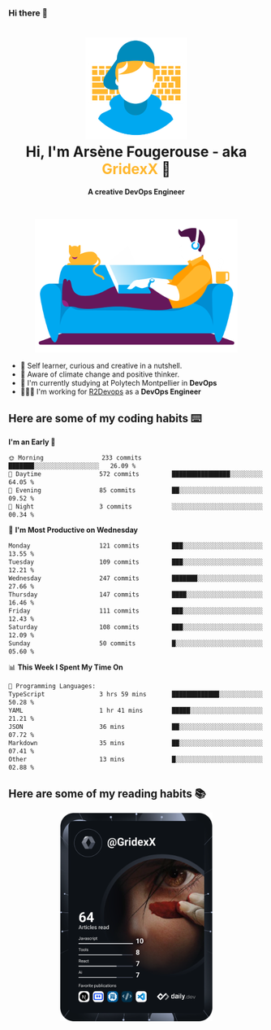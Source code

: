 ### Hi there 👋

<!--
**GridexX/gridexx** is a ✨ _special_ ✨ repository because its `README.md` (this file) appears on your GitHub profile.

Here are some ideas to get you started:

- 🔭 I’m currently working on ...
- 🌱 I’m currently learning ...
- 👯 I’m looking to collaborate on ...
- 🤔 I’m looking for help with ...
- 💬 Ask me about ...
- 📫 How to reach me: ...
- 😄 Pronouns: ...
- ⚡ Fun fact: ...
-->


<!-- Header -->
<h1 align="center">
  <img src="./images/user_profile.png" width="200">
  <br>
  Hi, I'm Arsène Fougerouse - aka <span style="color:#ffb72e">GridexX</span> 👋
</h1>


<p align="center">
  <b>A creative DevOps Engineer </b>
</p>
<br/>
<p align="center">
  <img src="./images/man_couch.png" width="400">
</p>

- 🎨 Self learner, curious and creative in a nutshell. 
- 🌱 Aware of climate change and positive thinker.
- 📕 I'm currently studying at Polytech Montpellier in **DevOps**
- 👨🏻‍💻 I'm working for [R2Devops](https://r2devops.io) as a **DevOps Engineer**


## Here are some of my coding habits ⌨️

<!-- Add a section about tech and Ops stack
  Like this one : https://github.com/Xanthus58#-tech-stack
-->
<!--START_SECTION:waka-->
**I'm an Early 🐤** 

```text
🌞 Morning                233 commits         ███████░░░░░░░░░░░░░░░░░░   26.09 % 
🌆 Daytime                572 commits         ████████████████░░░░░░░░░   64.05 % 
🌃 Evening                85 commits          ██░░░░░░░░░░░░░░░░░░░░░░░   09.52 % 
🌙 Night                  3 commits           ░░░░░░░░░░░░░░░░░░░░░░░░░   00.34 % 
```
📅 **I'm Most Productive on Wednesday** 

```text
Monday                   121 commits         ███░░░░░░░░░░░░░░░░░░░░░░   13.55 % 
Tuesday                  109 commits         ███░░░░░░░░░░░░░░░░░░░░░░   12.21 % 
Wednesday                247 commits         ███████░░░░░░░░░░░░░░░░░░   27.66 % 
Thursday                 147 commits         ████░░░░░░░░░░░░░░░░░░░░░   16.46 % 
Friday                   111 commits         ███░░░░░░░░░░░░░░░░░░░░░░   12.43 % 
Saturday                 108 commits         ███░░░░░░░░░░░░░░░░░░░░░░   12.09 % 
Sunday                   50 commits          █░░░░░░░░░░░░░░░░░░░░░░░░   05.60 % 
```


📊 **This Week I Spent My Time On** 

```text
💬 Programming Languages: 
TypeScript               3 hrs 59 mins       █████████████░░░░░░░░░░░░   50.28 % 
YAML                     1 hr 41 mins        █████░░░░░░░░░░░░░░░░░░░░   21.21 % 
JSON                     36 mins             ██░░░░░░░░░░░░░░░░░░░░░░░   07.72 % 
Markdown                 35 mins             ██░░░░░░░░░░░░░░░░░░░░░░░   07.41 % 
Other                    13 mins             █░░░░░░░░░░░░░░░░░░░░░░░░   02.88 % 
```


<!--END_SECTION:waka-->

## Here are some of my reading habits 📚
<div  align="center">
  <img src="./images/devcard.svg" width="300">
</div>

